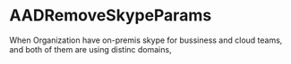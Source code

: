 # AADRemoveSkypeParams

When Organization have on-premis skype for bussiness and cloud teams, and both of them are using distinc domains, 
